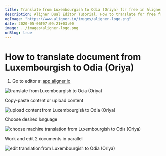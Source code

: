 ```yaml
---
title: Translate from Luxembourgish to Odia (Oriya) for free in Aligner Editor
description: Aligner Dual Editor Tutorial. How to translate for free from Luxembourgish to Odia (Oriya). Aligner is multilingual document management platform. 
ogImage: "https://www.aligner.io/images/aligner-logo.png"
date: 2020-05-06T07:09:21+03:00
image: ../images/aligner-logo.png
onBlog: true
---
```


# How to translate document from Luxembourgish to Odia (Oriya)

1. Go to editor at [app.aligner.io](https://app.aligner.io "Aligner App web page")

![translate from Luxembourgish to Odia (Oriya)](../aligner-blank-editor.png "translate from Luxembourgish to Odia (Oriya)")

Copy-paste content or upload content

![upload content from Luxembourgish to Odia (Oriya)](../aligner-uploaded-document.png "upload content from Luxembourgish to Odia (Oriya)")

Choose desired language

![choose machine translation from Luxembourgish to Odia (Oriya)](../aligner-language-dropdown.png "choose machine translation from Luxembourgish to Odia (Oriya)")

Work and edit 2 documents in parallel

![edit translation from Luxembourgish to Odia (Oriya)](../aligner-double-sitded-editor.png "edit translation from Luxembourgish to Odia (Oriya)")


